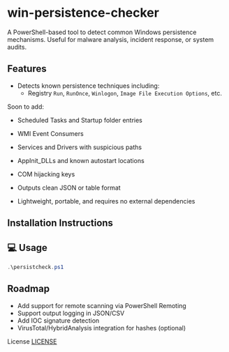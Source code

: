 # win-persistence-checker
A PowerShell-based tool to detect common Windows persistence mechanisms. Useful for malware analysis, incident response, or system audits.

## Features

- Detects known persistence techniques including:
  - Registry `Run`, `RunOnce`, `Winlogon`, `Image File Execution Options`, etc.

Soon to add:
  - Scheduled Tasks and Startup folder entries
  - WMI Event Consumers
  - Services and Drivers with suspicious paths
  - AppInit_DLLs and known autostart locations
  - COM hijacking keys

- Outputs clean JSON or table format
- Lightweight, portable, and requires no external dependencies

## Installation Instructions

## 💻 Usage

```powershell
.\persistcheck.ps1
```

## Roadmap
- Add support for remote scanning via PowerShell Remoting
- Support output logging in JSON/CSV
- Add IOC signature detection
- VirusTotal/HybridAnalysis integration for hashes (optional)

License [LICENSE](LICENSE.md)
